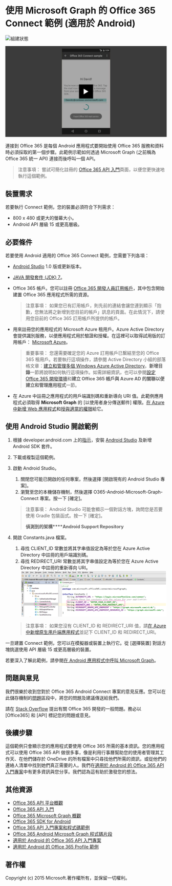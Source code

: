# 使用 Microsoft Graph 的 Office 365 Connect 範例 (適用於 Android)

![組建狀態](https://ricalo.visualstudio.com/_apis/public/build/definitions/06256fa7-d8e5-4ca0-8639-7c00eb6f1fe9/7/badge)

[ ![Office 365 Connect 範例](../readme-images/O365-Android-Connect-video_play_icon.png)](https://www.youtube.com/watch?v=3IQIDFrqhY4 "按一下以查看執行中的範例")

連接到 Office 365 是每個 Android 應用程式要開始使用 Office 365 服務和資料時必須採取的第一個步驟。此範例示範如何透過 Microsoft Graph (之前稱為 Office 365 統一 API) 連接而後呼叫一個 API。
> 注意事項： 嘗試可簡化註冊的 [Office 365 API 入門](http://dev.office.com/getting-started/office365apis?platform=option-android#setup)頁面，以便您更快速地執行這個範例。

## 裝置需求

若要執行 Connect 範例，您的裝置必須符合下列需求：

* 800 x 480 或更大的螢幕大小。
* Android API 層級 15 或更高層級。
 
## 必要條件

若要使用 Android 適用的 Office 365 Connect 範例，您需要下列各項：

* [Android Studio](http://developer.android.com/sdk/index.html) 1.0 版或更新版本。
* [JAVA 開發套件 (JDK) 7](http://www.oracle.com/technetwork/java/javase/downloads/jdk7-downloads-1880260.html)。
* Office 365 帳戶。您可以註冊 [Office 365 開發人員訂用帳戶](https://aka.ms/devprogramsignup)，其中包含開始建置 Office 365 應用程式所需的資源。

    > 注意事項： 如果您已有訂用帳戶，則先前的連結會讓您連到顯示「抱歉，您無法將之新增到您目前的帳戶」訊息的頁面。在此情況下，請使用您目前的 Office 365 訂用帳戶所提供的帳戶。
* 用來註冊您的應用程式的 Microsoft Azure 租用戶。Azure Active Directory 會提供識別服務，以便應用程式用於驗證和授權。在這裡可以取得試用版的訂用帳戶： [Microsoft Azure](https://account.windowsazure.com/SignUp)。

     > 重要事項： 您還需要確定您的 Azure 訂用帳戶已繫結至您的 Office 365 租用戶。若要執行這項操作，請參閱 Active Directory 小組的部落格文章：[建立和管理多個 Windows Azure Active Directory](http://blogs.technet.com/b/ad/archive/2013/11/08/creating-and-managing-multiple-windows-azure-active-directories.aspx)。**新增目錄**一節將說明如何執行這項操作。如需詳細資訊，也可以參閱[設定 Office 365 開發環境](https://msdn.microsoft.com/office/office365/howto/setup-development-environment#bk_CreateAzureSubscription)和**建立 Office 365 帳戶與 Azure AD 的關聯以便建立和管理應用程式**一節。
      
* 在 Azure 中註冊之應用程式的用戶端識別碼和重新導向 URI 值。此範例應用程式必須取得 **Microsoft Graph** 的 [以使用者身分傳送郵件] 權限。[在 Azure 中新增 Web 應用程式](https://msdn.microsoft.com/office/office365/HowTo/add-common-consent-manually#bk_RegisterNativeApp)和[授與適當的權限](https://github.com/OfficeDev/O365-Android-Microsoft-Graph-Connect/wiki/Grant-permissions-to-the-Connect-application-in-Azure)給它。

## 使用 Android Studio 開啟範例

1. 根據 developer.android.com 上的[指示](http://developer.android.com/sdk/installing/adding-packages.html)，安裝 [Android Studio](http://developer.android.com/sdk/index.html) 及新增 Android SDK 套件。
2. 下載或複製這個範例。
3. 啟動 Android Studio。
	1. 關閉您可能已開啟的任何專案，然後選擇 [開啟現有的 Android Studio 專案]。
	2. 瀏覽至您的本機儲存機制，然後選擇 O365-Android-Microsoft-Graph-Connect 專案。按一下 [確定]。
	
	> 注意事項： Android Studio 可能會顯示一個對話方塊，詢問您是否要使用 Gradle 包裝函式。按一下 [確定]。
	> 
	> **偵測到的架構****Android Support Repository**
4. 開啟 Constants.java 檔案。
	1. 尋找 CLIENT_ID 常數並將其字串值設定為等於您在 Azure Active Directory 中註冊的用戶端識別碼。
	2. 尋找 REDIRECT_URI 常數並將其字串值設定為等於您在 Azure Active Directory 中註冊的重新導向 URI。
	![Office 365 Connect 範例](../readme-images/O365-Android-Connect-Constants.png "Constants 檔案中的用戶端識別碼和重新導向 URI 值")

    > 注意事項： 如果您沒有 CLIENT_ID 和 REDIRECT_URI 值，請[在 Azure 中新增原生用戶端應用程式](https://msdn.microsoft.com/zh-tw/library/azure/dn132599.aspx#BKMK_Adding)並記下 CLIENT_ID 和 REDIRECT_URI。

一旦建置 Connect 範例，您可以在模擬器或裝置上執行它。從 [選擇裝置] 對話方塊挑選使用 API 層級 15 或更高層級的裝置。

若要深入了解此範例，請參閱[在 Android 應用程式中呼叫 Microsoft Graph](https://graph.microsoft.io/zh-tw/docs/platform/android)。

## 問題與意見

我們很樂於收到您對於 Office 365 Android Connect 專案的意見反應。您可以在此儲存機制的[問題](https://github.com/OfficeDev/O365-Android-Microsoft-Graph-Connect/issues)區段中，將您的問題及建議傳送給我們。

請在 [Stack Overflow](http://stackoverflow.com/questions/tagged/Office365+API) 提出有關 Office 365 開發的一般問題。務必以 [Office365] 和 [API] 標記您的問題或意見。

## 後續步驟

這個範例只會顯示您的應用程式要使用 Office 365 所需的基本資訊。您的應用程式可以使用 Office 365 API 做很多事，像是利用行事曆幫助您的使用者管理其工作天、在他們儲存於 OneDrive 的所有檔案中只尋找他們所需的資訊，或從他們的連絡人清單中找到她們真正需要的人。我們在[適用於 Android 的 Office 365 API 入門專案](https://github.com/officedev/O365-Android-Start/)中有更多資訊與您分享。我們認為這有助於激發您的想法。
  
## 其他資源

* [Office 365 API 平台概觀](https://msdn.microsoft.com/office/office365/howto/platform-development-overview)
* [Office 365 API 入門](http://dev.office.com/getting-started/office365apis)
* [Office 365 Microsoft Graph 概觀](http://graph.microsoft.io)
* [Office 365 SDK for Android](https://github.com/OfficeDev/Office-365-SDK-for-Android)
* [Office 365 API 入門專案和程式碼範例](https://msdn.microsoft.com/office/office365/howto/starter-projects-and-code-samples)
* [Office 365 Android Microsoft Graph 程式碼片段](https://github.com/OfficeDev/O365-Android-Microsoft-Graph-Snippets)
* [適用於 Android 的 Office 365 API 入門專案](https://github.com/OfficeDev/O365-Android-Start)
* [適用於 Android 的 Office 365 Profile 範例](https://github.com/OfficeDev/O365-Android-Profile)


## 著作權
Copyright (c) 2015 Microsoft.著作權所有，並保留一切權利。
